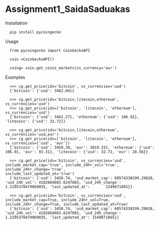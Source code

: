 # Assignment1_SaidaSaduakas
  Installation
  
      pip install pycoingecko
      
  Usage
  
      from pycoingecko import CoinGeckoAPI

      coin =CoinGeckoAPI()

      coing= coin.get_coins_markets(vs_currency='eur')
      
  Examples
  
      >>> cg.get_price(ids='bitcoin', vs_currencies='usd')
      {'bitcoin': {'usd': 3462.04}}

      >>> cg.get_price(ids='bitcoin,litecoin,ethereum', vs_currencies='usd')
      >>> cg.get_price(ids=['bitcoin', 'litecoin', 'ethereum'], vs_currencies='usd')
      {'bitcoin': {'usd': 3461.27}, 'ethereum': {'usd': 106.92}, 'litecoin': {'usd': 32.72}}

      >>> cg.get_price(ids='bitcoin,litecoin,ethereum', vs_currencies='usd,eur')
      >>> cg.get_price(ids=['bitcoin', 'litecoin', 'ethereum'], vs_currencies=['usd', 'eur'])
      {'bitcoin': {'usd': 3459.39, 'eur': 3019.33}, 'ethereum': {'usd': 106.91, 'eur': 93.31}, 'litecoin': {'usd': 32.72, 'eur': 28.56}}

      >>> cg.get_price(ids='bitcoin', vs_currencies='usd', include_market_cap='true', include_24hr_vol='true', include_24hr_change='true',                      include_last_updated_at='true')
      {'bitcoin': {'usd': 3458.74, 'usd_market_cap': 60574330199.29028, 'usd_24h_vol': 4182664683.6247883, 'usd_24h_change': 1.2295378479069035, 'last_updated_at':       1549071865}}
      
      >>> cg.get_price(ids='bitcoin', vs_currencies='usd', include_market_cap=True, include_24hr_vol=True, include_24hr_change=True, include_last_updated_at=True)
      {'bitcoin': {'usd': 3458.74, 'usd_market_cap': 60574330199.29028, 'usd_24h_vol': 4182664683.6247883, 'usd_24h_change': 1.2295378479069035, 'last_updated_at': 1549071865}}
